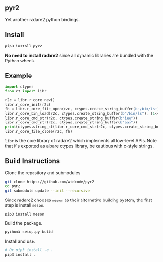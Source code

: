 ## pyr2

Yet another radare2 python bindings.

## Install

```bash
pip3 install pyr2
```

**No need to install radare2** since all dynamic libraries are bundled with the Python wheels.

## Example

```python
import ctypes
from r2 import libr

r2c = libr.r_core_new()
libr.r_core_init(r2c)
fh = libr.r_core_file_open(r2c, ctypes.create_string_buffer(b"/bin/ls"), 0b101, 0)
libr.r_core_bin_load(r2c, ctypes.create_string_buffer(b"/bin/ls"), (1<<64) - 1)
libr.r_core_cmd_str(r2c, ctypes.create_string_buffer(b"ieq"))
libr.r_core_cmd_str(r2c, ctypes.create_string_buffer(b"aaa"))
print(ctypes.string_at(libr.r_core_cmd_str(r2c, ctypes.create_string_buffer(b"pdj"))))
libr.r_core_file_close(r2c, fh)
```

`libr` is the core library of radare2 which implements all low-level APIs. Note that it's exported as a bare ctypes library, be cautious with c-style strings.

## Build Instructions

Clone the repository and submodules.

```bash
git clone https://github.com/wtdcode/pyr2
cd pyr2
git submodule update --init --recursive
```

Since radare2 chooses `meson` as their alternative building system, the first step is install `meson`.

```bash
pip3 install meson
```

Build the package.

```bash
python3 setup.py build
```

Install and use.

```bash
# Or pip3 install -e .
pip3 install .
```

